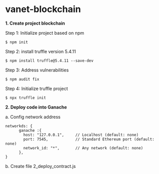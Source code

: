 # vanet-blockchain
**1. Create project blockchain**

Step 1: Initialize project based on npm
```
$ npm init
```

Step 2: install truffle version 5.4.11
```
$ npm install truffle@5.4.11 --save-dev
```

Step 3: Address vulnerabilities
```
$ npm audit fix
```

Step 4: Initialize truffle project
```
$ npx truffle init
```

**2. Deploy code into Ganache**

a. Config network address

```
networkds: {
      ganache :{
        host: "127.0.0.1",     // Localhost (default: none)
        port: 7545,            // Standard Ethereum port (default: none)
        network_id: "*",       // Any network (default: none)
      },
}
```

b. Create file 2_deploy_contract.js
